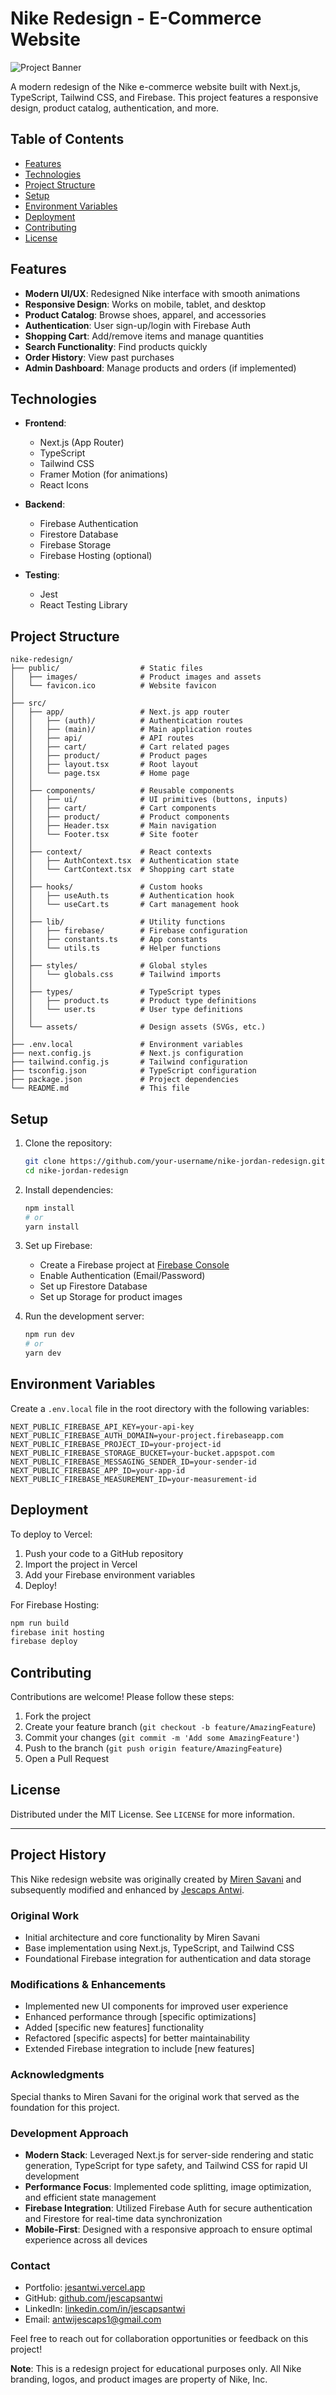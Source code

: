 # Nike Redesign - E-Commerce Website

![Project Banner](screenshott.png) <!-- Replace with your actual banner image -->

A modern redesign of the Nike e-commerce website built with Next.js, TypeScript, Tailwind CSS, and Firebase. This project features a responsive design, product catalog, authentication, and more.

## Table of Contents

- [Features](#features)
- [Technologies](#technologies)
- [Project Structure](#project-structure)
- [Setup](#setup)
- [Environment Variables](#environment-variables)
- [Deployment](#deployment)
- [Contributing](#contributing)
- [License](#license)

## Features

- **Modern UI/UX**: Redesigned Nike interface with smooth animations
- **Responsive Design**: Works on mobile, tablet, and desktop
- **Product Catalog**: Browse shoes, apparel, and accessories
- **Authentication**: User sign-up/login with Firebase Auth
- **Shopping Cart**: Add/remove items and manage quantities
- **Search Functionality**: Find products quickly
- **Order History**: View past purchases
- **Admin Dashboard**: Manage products and orders (if implemented)

## Technologies

- **Frontend**:
  - Next.js (App Router)
  - TypeScript
  - Tailwind CSS
  - Framer Motion (for animations)
  - React Icons

- **Backend**:
  - Firebase Authentication
  - Firestore Database
  - Firebase Storage
  - Firebase Hosting (optional)

- **Testing**:
  - Jest
  - React Testing Library

## Project Structure

```
nike-redesign/
├── public/                  # Static files
│   ├── images/              # Product images and assets
│   └── favicon.ico          # Website favicon
│
├── src/
│   ├── app/                 # Next.js app router
│   │   ├── (auth)/          # Authentication routes
│   │   ├── (main)/          # Main application routes
│   │   ├── api/             # API routes
│   │   ├── cart/            # Cart related pages
│   │   ├── product/         # Product pages
│   │   ├── layout.tsx       # Root layout
│   │   └── page.tsx         # Home page
│   │
│   ├── components/          # Reusable components
│   │   ├── ui/              # UI primitives (buttons, inputs)
│   │   ├── cart/            # Cart components
│   │   ├── product/         # Product components
│   │   ├── Header.tsx       # Main navigation
│   │   └── Footer.tsx       # Site footer
│   │
│   ├── context/             # React contexts
│   │   ├── AuthContext.tsx  # Authentication state
│   │   └── CartContext.tsx  # Shopping cart state
│   │
│   ├── hooks/               # Custom hooks
│   │   ├── useAuth.ts       # Authentication hook
│   │   └── useCart.ts       # Cart management hook
│   │
│   ├── lib/                 # Utility functions
│   │   ├── firebase/        # Firebase configuration
│   │   ├── constants.ts     # App constants
│   │   └── utils.ts         # Helper functions
│   │
│   ├── styles/              # Global styles
│   │   └── globals.css      # Tailwind imports
│   │
│   ├── types/               # TypeScript types
│   │   ├── product.ts       # Product type definitions
│   │   └── user.ts          # User type definitions
│   │
│   └── assets/              # Design assets (SVGs, etc.)
│
├── .env.local               # Environment variables
├── next.config.js           # Next.js configuration
├── tailwind.config.js       # Tailwind configuration
├── tsconfig.json            # TypeScript configuration
├── package.json             # Project dependencies
└── README.md                # This file
```

## Setup

1. Clone the repository:

   ```bash
   git clone https://github.com/your-username/nike-jordan-redesign.git
   cd nike-jordan-redesign
   ```

2. Install dependencies:

   ```bash
   npm install
   # or
   yarn install
   ```

3. Set up Firebase:
   - Create a Firebase project at [Firebase Console](https://console.firebase.google.com/)
   - Enable Authentication (Email/Password)
   - Set up Firestore Database
   - Set up Storage for product images

4. Run the development server:

   ```bash
   npm run dev
   # or
   yarn dev
   ```

## Environment Variables

Create a `.env.local` file in the root directory with the following variables:

```env
NEXT_PUBLIC_FIREBASE_API_KEY=your-api-key
NEXT_PUBLIC_FIREBASE_AUTH_DOMAIN=your-project.firebaseapp.com
NEXT_PUBLIC_FIREBASE_PROJECT_ID=your-project-id
NEXT_PUBLIC_FIREBASE_STORAGE_BUCKET=your-bucket.appspot.com
NEXT_PUBLIC_FIREBASE_MESSAGING_SENDER_ID=your-sender-id
NEXT_PUBLIC_FIREBASE_APP_ID=your-app-id
NEXT_PUBLIC_FIREBASE_MEASUREMENT_ID=your-measurement-id
```

## Deployment

To deploy to Vercel:

1. Push your code to a GitHub repository
2. Import the project in Vercel
3. Add your Firebase environment variables
4. Deploy!

For Firebase Hosting:

```bash
npm run build
firebase init hosting
firebase deploy
```

## Contributing

Contributions are welcome! Please follow these steps:

1. Fork the project
2. Create your feature branch (`git checkout -b feature/AmazingFeature`)
3. Commit your changes (`git commit -m 'Add some AmazingFeature'`)
4. Push to the branch (`git push origin feature/AmazingFeature`)
5. Open a Pull Request

## License

Distributed under the MIT License. See `LICENSE` for more information.

---

## Project History

This Nike redesign website was originally created by [Miren Savani](https://github.com/mirensavani) and subsequently modified and enhanced by [Jescaps Antwi](https://github.com/jescapsantwi).

### Original Work

- Initial architecture and core functionality by Miren Savani
- Base implementation using Next.js, TypeScript, and Tailwind CSS
- Foundational Firebase integration for authentication and data storage

### Modifications & Enhancements

- Implemented new UI components for improved user experience
- Enhanced performance through [specific optimizations]
- Added [specific new features] functionality
- Refactored [specific aspects] for better maintainability
- Extended Firebase integration to include [new features]

### Acknowledgments

Special thanks to Miren Savani for the original work that served as the foundation for this project.

### Development Approach

- **Modern Stack**: Leveraged Next.js for server-side rendering and static generation, TypeScript for type safety, and Tailwind CSS for rapid UI development
- **Performance Focus**: Implemented code splitting, image optimization, and efficient state management
- **Firebase Integration**: Utilized Firebase Auth for secure authentication and Firestore for real-time data synchronization
- **Mobile-First**: Designed with a responsive approach to ensure optimal experience across all devices

### Contact

- Portfolio: [jesantwi.vercel.app]()
- GitHub: [github.com/jescapsantwi]()
- LinkedIn: [linkedin.com/in/jescapsantwi]()
- Email: <antwijescaps1@gmail.com>

Feel free to reach out for collaboration opportunities or feedback on this project!

**Note**: This is a redesign project for educational purposes only. All Nike branding, logos, and product images are property of Nike, Inc.
